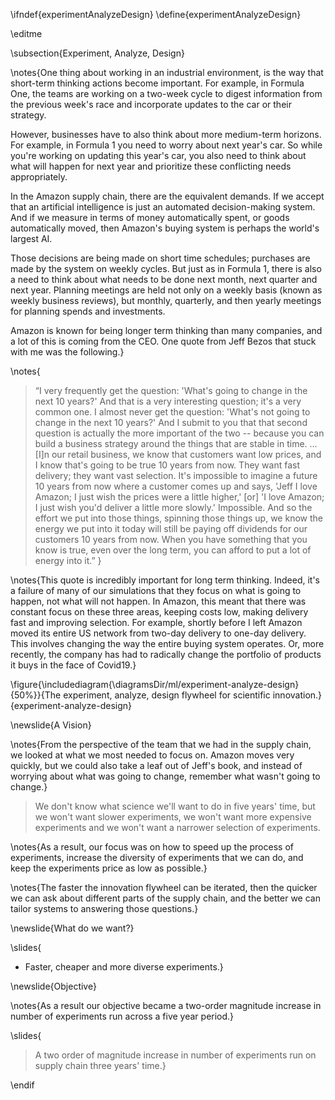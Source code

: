 \ifndef{experimentAnalyzeDesign}
\define{experimentAnalyzeDesign}

\editme

\subsection{Experiment, Analyze, Design}

\notes{One thing about working in an industrial environment, is the way that short-term thinking actions become important. For example, in Formula One, the teams are working on a two-week cycle to digest information from the previous week's race and incorporate updates to the car or their strategy. 

However, businesses have to also think about more medium-term horizons. For example, in Formula 1 you need to worry about next year's car. So while you're working on updating this year's car, you also need to think about what will happen for next year and prioritize these conflicting needs appropriately. 

In the Amazon supply chain, there are the equivalent demands. If we accept that an artificial intelligence is just an automated decision-making system. And if we measure in terms of money automatically spent, or goods automatically moved, then Amazon's buying system is perhaps the world's largest AI.

Those decisions are being made on short time schedules; purchases are made by the system on weekly cycles. But just as in Formula 1, there is also a need to think about what needs to be done next month, next quarter and next year. Planning meetings are held not only on a weekly basis (known as weekly business reviews), but monthly, quarterly, and then yearly meetings for planning spends and investments.

Amazon is known for being longer term thinking than many companies, and a lot of this is coming from the CEO. One quote from Jeff Bezos that stuck with me was the following.}

\notes{
> “I very frequently get the question: 'What's going to change in the next 10 years?' And that is a very interesting question; it's a very common one. I almost never get the question: 'What's not going to change in the next 10 years?' And I submit to you that that second question is actually the more important of the two -- because you can build a business strategy around the things that are stable in time. ... [I]n our retail business, we know that customers want low prices, and I know that's going to be true 10 years from now. They want fast delivery; they want vast selection. It's impossible to imagine a future 10 years from now where a customer comes up and says, 'Jeff I love Amazon; I just wish the prices were a little higher,' [or] 'I love Amazon; I just wish you'd deliver a little more slowly.' Impossible. And so the effort we put into those things, spinning those things up, we know the energy we put into it today will still be paying off dividends for our customers 10 years from now. When you have something that you know is true, even over the long term, you can afford to put a lot of energy into it.”
}

\notes{This quote is incredibly important for long term thinking. Indeed, it's a failure of many of our simulations that they focus on what is going to happen, not what will not happen. In Amazon, this meant that there was constant focus on these three areas, keeping costs low, making delivery fast and improving selection. For example, shortly before I left Amazon moved its entire US network from two-day delivery to one-day delivery. This involves changing the way the entire buying system operates. Or, more recently, the company has had to radically change the portfolio of products it buys in the face of Covid19.}

<!--These challenges are not just there for Amazon and Formula 1. In Sheffield, we worked closely with a Chesterfield based company called Fusion Group. They make joints that fuse PTFE pipes together. These pipes are used for transporting both water and gas. Their founder, Eric Bridgstock, was an engineer who introduced PTFE piping to the UK when working for DuPont. Eric set up Fusion group to manufacture the fusion fittings. Because PTFE pipes carry water or gas at high pressure, when these fittings fail significant damage can occur. When these fittings were originally installed in the early 1980s, the job was done by a specialist, but nowadays the pipe weld is compelted by the same team that digs the hole. While costs have come down, the number of PTFE weld failures went up. Eric's company focussed on new systems for auto-->

\figure{\includediagram{\diagramsDir/ml/experiment-analyze-design}{50%}}{The experiment, analyze, design flywheel for scientific innovation.}{experiment-analyze-design}

\newslide{A Vision}

\notes{From the perspective of the team that we had in the supply chain, we looked at what we most needed to focus on. Amazon moves very quickly, but we could also take a leaf out of Jeff's book, and instead of worrying about what was going to change, remember what wasn't going to change.}

> We don't know what science we'll want to do in five years' time, but we won't want slower experiments, we won't want more expensive experiments and we won't want a narrower selection of experiments.

\notes{As a result, our focus was on how to speed up the process of experiments, increase the diversity of experiments that we can do, and keep the experiments price as low as possible.}

\notes{The faster the innovation flywheel can be iterated, then the quicker we can ask about different parts of the supply chain, and the better we can tailor systems to answering those questions.}

\newslide{What do we want?}

\slides{
* Faster, cheaper and more diverse experiments.}

\newslide{Objective}

\notes{As a result our objective became a two-order magnitude increase in number of experiments run across a five year period.}

\slides{
> A two order of magnitude increase in number of experiments run on supply chain three years' time.}

\endif
